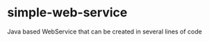 simple-web-service
==================

Java based WebService that can be created in several lines of code
